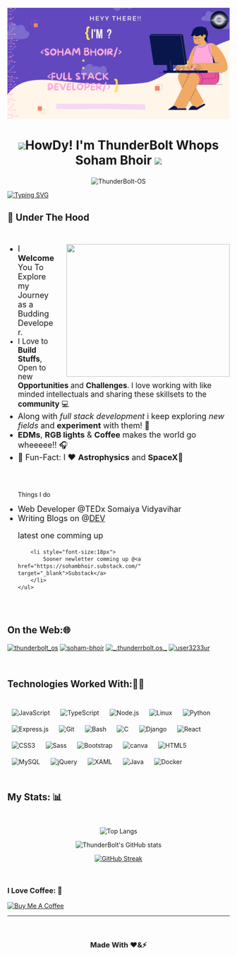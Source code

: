 ![Header image](header.png "Wassup? Dude")

<div align="center"> 
    <h1><img src="https://raw.githubusercontent.com/MartinHeinz/MartinHeinz/master/wave.gif" width="30px">HowDy! I'm ThunderBolt Whops Soham Bhoir  <img src="https://camo.githubusercontent.com/d3359cb00ab0b5ed8f2e1fe3fceb4fbaf3b614340f8c0db99c17b9f50b351770/68747470733a2f2f656d6f6a69732e736c61636b6d6f6a69732e636f6d2f656d6f6a69732f696d616765732f313533313834393433302f343234362f626c6f622d73756e676c61737365732e6769663f31353331383439343330" width="30px">
    </h1> 
</div>

<div align="center">
    <p align="center">
    </p> 
    <p align="center" style="font-size:22px;margin-top:0;border:none">
    </p>
    <div> 
        <img src="https://komarev.com/ghpvc/?username=ThunderBolt-OS&label=Profile%20views&color=1E90FF&style=flat" alt="ThunderBolt-OS" />        
    </div>
</div>

[![Typing SVG](https://readme-typing-svg.herokuapp.com?color=%23FFAADA&size=23&center=true&vCenter=true&lines=Student;Full+Stack+Developer;Self+Taught+Programmer;Always+Learning+New+Things)](https://git.io/typing-svg)


<h2>
🚀 Under The Hood
</h2>
<br>
<div>
    <img src="https://camo.githubusercontent.com/18ae9809d7ae8a378be4c3701b7fd4cbb427619a66f72398bda0dbde21e148a8/68747470733a2f2f6d656469612e67697068792e636f6d2f6d656469612f39423877597a74416f65317a4f2f736f757263652e676966" align="right" width="370" height="300"style="margin-left:25px" />
    <ul>
        <li style="font-size:18px">
            I <b>Welcome</b>You To Explore my Journey as a Budding Developer.
        </li>
        <li style="font-size:17px">
            I Love to <b>Build Stuffs</b>, Open to new <b>Opportunities</b> and <b>Challenges</b>.  I love working with like minded intellectuals and sharing these skillsets to the <b>community</b> 💻
        </li>
        <li style="font-size:18px">
            Along with <i>full stack development</i> i keep exploring <i>new fields </i> and <b>experiment</b> with them! 🔭
        </li>
        <li style="font-size:18px">
            <b>EDMs</b>, <b>RGB lights</b> & <b>Coffee</b>  makes the world go wheeeee!! 🎧
        </li>
        <li style="font-size:18px">
            🎉 Fun-Fact: I ❤️ <b>Astrophysics</b> and <b>SpaceX</b>🚀
        </li>
        <br>
        <br>
        <br>
        <p>Things I do<p> 
        <li style="font-size:18px">
            Web Developer @TEDx Somaiya Vidyavihar
        </li>                     
        <li style="font-size:18px">
            Writing Blogs on @<a href="https://dev.to/thunderbolt" target="_blank">DEV</a>
            <p>latest one comming up<p>
        </li> 
       
        <li style="font-size:18px">
            Sooner newletter comming up @<a href="https://sohambhoir.substack.com/" target="_blank">Substack</a>
        </li>
    </ul>
</div>

<br>


<!-- ON THE WEB -->
<br>
<h2 align="left">On the Web:🌐</h2> 
<p align="left">
<a href="https://twitter.com/ThunderrBolt_os" target="blank"><img align="center" src="https://raw.githubusercontent.com/rahuldkjain/github-profile-readme-generator/master/src/images/icons/Social/twitter.svg" alt="thunderbolt_os" height="30" width="40" /></a>
<a href="https://www.linkedin.com/in/soham-bhoir-1766021bb/" target="_blank"><img align="center" src="https://raw.githubusercontent.com/rahuldkjain/github-profile-readme-generator/master/src/images/icons/Social/linked-in-alt.svg" alt="soham-bhoir" height="30" width="40" /></a>
<a href="https://instagram.com/_.thunderrbolt.os._" target="_blank"><img align="center" src="https://raw.githubusercontent.com/rahuldkjain/github-profile-readme-generator/master/src/images/icons/Social/instagram.svg" alt="_.thunderrbolt.os._" height="30" width="40" /></a>
<a href="https://www.leetcode.com/ThunderBolt_OS" target="_blank"><img align="center" src="https://raw.githubusercontent.com/rahuldkjain/github-profile-readme-generator/master/src/images/icons/Social/leet-code.svg" alt="user3233ur" height="30" width="40" /></a>
</p>

<br>


<div align="left"> <h2>Technologies Worked With:👨‍💻</h2> 
<br> 
<div align="left">  
<img style="margin: 10px" src="https://profilinator.rishav.dev/skills-assets/javascript-original.svg" alt="JavaScript" height="50" />  
<img style="margin: 10px" src="https://profilinator.rishav.dev/skills-assets/typescript-original.svg" alt="TypeScript" height="50" />  
<img style="margin: 10px" src="https://profilinator.rishav.dev/skills-assets/nodejs-original-wordmark.svg" alt="Node.js" height="50" />  
<img style="margin: 10px" src="https://profilinator.rishav.dev/skills-assets/linux-original.svg" alt="Linux" height="50" />  
<img style="margin: 10px" src="https://profilinator.rishav.dev/skills-assets/python-original.svg" alt="Python" height="50" />  
<img style="margin: 10px" src="https://profilinator.rishav.dev/skills-assets/express-original-wordmark.svg" alt="Express.js" height="50" />  
<img style="margin: 10px" src="https://profilinator.rishav.dev/skills-assets/git-scm-icon.svg" alt="Git" height="50" />  
<img style="margin: 10px" src="https://profilinator.rishav.dev/skills-assets/gnu_bash-icon.svg" alt="Bash" height="50" />  
<img style="margin: 10px" src="https://profilinator.rishav.dev/skills-assets/c-original.svg" alt="C" height="50" />  
  
<img style="margin: 10px" src="https://profilinator.rishav.dev/skills-assets/django-original.svg" alt="Django" height="50" />  
<img style="margin: 10px" src="https://profilinator.rishav.dev/skills-assets/react-original-wordmark.svg" alt="React" height="50" />  
<img style="margin: 10px" src="https://profilinator.rishav.dev/skills-assets/css3-original-wordmark.svg" alt="CSS3" height="50" />  
<img style="margin: 10px" src="https://profilinator.rishav.dev/skills-assets/sass-original.svg" alt="Sass" height="50" />  
<img style="margin: 10px" src="https://profilinator.rishav.dev/skills-assets/bootstrap-plain.svg" alt="Bootstrap" height="50" />  
 <img src="https://www.vectorlogo.zone/logos/canva/canva-icon.svg" alt="canva" style="margin: 10px" height="50" title="canva"/>
<img style="margin: 10px" src="https://profilinator.rishav.dev/skills-assets/html5-original-wordmark.svg" alt="HTML5" height="50" />  
<img style="margin: 10px" src="https://profilinator.rishav.dev/skills-assets/mysql-original-wordmark.svg" alt="MySQL" height="50" />  
<img style="margin: 10px" src="https://profilinator.rishav.dev/skills-assets/jquery.png" alt="jQuery" height="50" />  
<img style="margin: 10px" src="https://profilinator.rishav.dev/skills-assets/xaml.png" alt="XAML" height="50" />  
<img style="margin: 10px" src="https://profilinator.rishav.dev/skills-assets/java-original-wordmark.svg" alt="Java" height="50" />  
<img style="margin: 10px" src="https://profilinator.rishav.dev/skills-assets/docker-original-wordmark.svg" alt="Docker" height="50" />  
</div>

<br>

## My Stats: 📊

<br>
<div align="center">

![Top Langs](https://github-readme-stats.vercel.app/api/top-langs/?username=ThunderBolt-OS&layout=compact&theme=cobalt)

![ThunderBolt's GitHub stats](https://github-readme-stats.vercel.app/api?username=ThunderBolt-OS&count_private=true&show_icons=true&theme=cobalt&border_color=ayu-mirage)

[![GitHub Streak](https://github-readme-streak-stats.herokuapp.com/?user=ThunderBolt-OS&currStreakNum=2FD3EB&fire=pink&sideLabels=F00&date_format=[2021]&theme=cobalt&background=193549)](https://git.io/streak-stats)

<br>
    
</div>

### I Love Coffee: 🍵
<a href="https://www.buymeacoffee.com/sohambhoir" target="_blank"><img src="https://cdn.buymeacoffee.com/buttons/default-yellow.png" alt="Buy Me A Coffee" height="41" width="174"></a>
<br>

----

<br>
<div align="center">
    <h3>Made With ❤️&⚡<h3>
<div>
